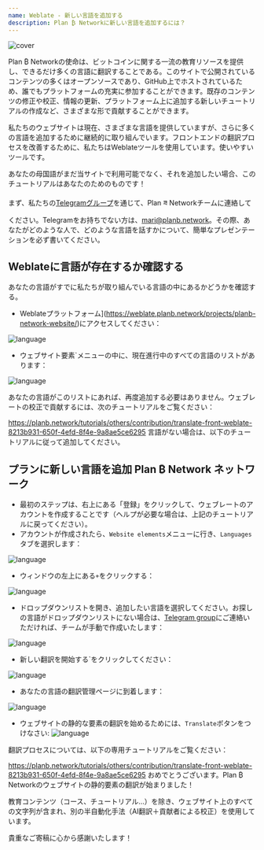 ```yaml
---
name: Weblate - 新しい言語を追加する
description: Plan ₿ Networkに新しい言語を追加するには？
---
```

![cover](assets/cover.webp)

Plan ₿ Networkの使命は、ビットコインに関する一流の教育リソースを提供し、できるだけ多くの言語に翻訳することである。このサイトで公開されているコンテンツの多くはオープンソースであり、GitHub上でホストされているため、誰でもプラットフォームの充実に参加することができます。既存のコンテンツの修正や校正、情報の更新、プラットフォーム上に追加する新しいチュートリアルの作成など、さまざまな形で貢献することができます。

私たちのウェブサイトは現在、さまざまな言語を提供していますが、さらに多くの言語を追加するために継続的に取り組んでいます。フロントエンドの翻訳プロセスを改善するために、私たちはWeblateツールを使用しています。使いやすいツールです。

あなたの母国語がまだ当サイトで利用可能でなく、それを追加したい場合、このチュートリアルはあなたのためのものです！

まず、私たちの[Telegramグループ](https://t.me/PlanBNetwork_ContentBuilder)を通じて、Plan ཟ Networkチームに連絡してください。Telegramをお持ちでない方は、mari@planb.network。その際、あなたがどのような人で、どのような言語を話すかについて、簡単なプレゼンテーションを必ず書いてください。

## Weblateに言語が存在するか確認する

あなたの言語がすでに私たちが取り組んでいる言語の中にあるかどうかを確認する。


- Weblateプラットフォーム](https://weblate.planb.network/projects/planb-network-website/)にアクセスしてください：

![language](assets/01.webp)


- ウェブサイト要素`メニューの中に、現在進行中のすべての言語のリストがあります：

![language](assets/02.webp)

あなたの言語がこのリストにあれば、再度追加する必要はありません。ウェブレートの校正で貢献するには、次のチュートリアルをご覧ください：

https://planb.network/tutorials/others/contribution/translate-front-weblate-8213b931-650f-4efd-8f4e-9a8ae5ce6295
言語がない場合は、以下のチュートリアルに従って追加してください。

## プランに新しい言語を追加 Plan ₿ Network ネットワーク


- 最初のステップは、右上にある「登録」をクリックして、ウェブレートのアカウントを作成することです（ヘルプが必要な場合は、上記のチュートリアルに戻ってください）。
- アカウントが作成されたら、`Website elements`メニューに行き、`Languages`タブを選択します：

![language](assets/03.webp)


- ウィンドウの左上にある`+`をクリックする：

![language](assets/04.webp)


- ドロップダウンリストを開き、追加したい言語を選択してください。お探しの言語がドロップダウンリストにない場合は、[Telegram group](https://t.me/PlanBNetwork_ContentBuilder)にご連絡いただければ、チームが手動で作成いたします：

![language](assets/05.webp)


- 新しい翻訳を開始する`をクリックしてください：

![language](assets/06.webp)


- あなたの言語の翻訳管理ページに到着します：

![language](assets/07.webp)


- ウェブサイトの静的な要素の翻訳を始めるためには、`Translate`ボタンをつけなさい: ![language](assets/08.webp)

翻訳プロセスについては、以下の専用チュートリアルをご覧ください：

https://planb.network/tutorials/others/contribution/translate-front-weblate-8213b931-650f-4efd-8f4e-9a8ae5ce6295
おめでとうございます。Plan ₿ Networkのウェブサイトの静的要素の翻訳が始まりました！

教育コンテンツ（コース、チュートリアル...）を除き、ウェブサイト上のすべての文字列が含まれ、別の半自動化手法（AI翻訳＋貢献者による校正）を使用しています。

貴重なご寄稿に心から感謝いたします！